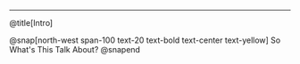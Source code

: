 ---
@title[Intro]

@snap[north-west span-100 text-20 text-bold text-center text-yellow]
So What's This Talk About?
@snapend
